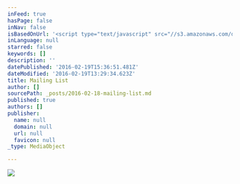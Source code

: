 ```yaml
---
inFeed: true
hasPage: false
inNav: false
isBasedOnUrl: '<script type="text/javascript" src="//s3.amazonaws.com/downloads.mailchimp.com/js/signup-forms/popup/embed.js" data-dojo-config="usePlainJson: true, isDebug: false"></script><script type="text/javascript">require(["mojo/signup-forms/Loader"], function(L) { L.start({"baseUrl":"mc.us12.list-manage.com","uuid":"3c8c59e4f9fe359bc873d312d","lid":"8d17cd50a5"}) })</script>'
inLanguage: null
starred: false
keywords: []
description: ''
datePublished: '2016-02-19T15:36:51.481Z'
dateModified: '2016-02-19T13:29:34.623Z'
title: Mailing List
author: []
sourcePath: _posts/2016-02-18-mailing-list.md
published: true
authors: []
publisher:
  name: null
  domain: null
  url: null
  favicon: null
_type: MediaObject

---
```

![](https://s3-us-west-2.amazonaws.com/the-grid-img/p/d5d28dfe2ef5bbf2bfc6468e92e7358a18d257cd.jpg)